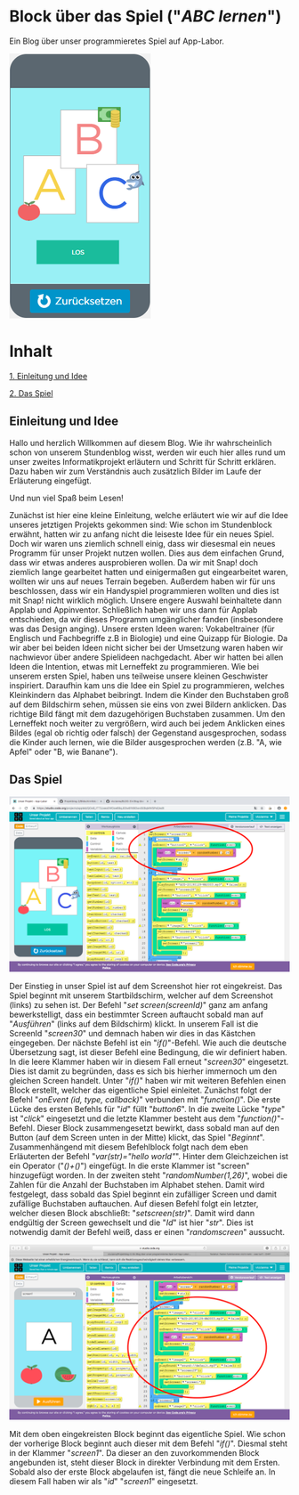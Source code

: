 # Block über das Spiel ("*ABC lernen*")

Ein Blog über unser programmieretes Spiel auf App-Labor.

![bsp stride](projekt2.png)

# Inhalt

[1. Einleitung und Idee](#1)


[2. Das Spiel](#2)


## <a name="1"></a> Einleitung und Idee

Hallo und herzlich Willkommen auf diesem Blog. Wie ihr wahrscheinlich schon von unserem Stundenblog wisst, werden wir euch hier alles rund um unser zweites Informatikprojekt erläutern und Schritt für Schritt erklären. Dazu haben wir zum Verständnis auch zusätzlich Bilder im Laufe der Erläuterung eingefügt.

Und nun viel Spaß beim Lesen!

Zunächst ist hier eine kleine Einleitung, welche erläutert wie wir auf die Idee unseres jetztigen Projekts gekommen sind:
Wie schon im Stundenblock erwähnt, hatten wir zu anfang nicht die leiseste Idee für ein neues Spiel. Doch wir waren uns ziemlich schnell einig, dass wir diesesmal ein neues Programm für unser Projekt nutzen wollen. Dies aus dem einfachen Grund, dass wir etwas anderes ausprobieren wollen. Da wir mit Snap! doch ziemlich lange gearbeitet hatten und einigermaßen gut eingearbeitet waren, wollten wir uns auf neues Terrain begeben. Außerdem haben wir für uns beschlossen, dass wir ein Handyspiel programmieren wollten und dies ist mit Snap! nicht wirklich möglich. Unsere engere Auswahl beinhaltete dann Applab und Appinventor. Schließlich haben wir uns dann für Applab entschieden, da wir dieses Programm umgänglicher fanden (insbesondere was das Design anging). 
Unsere ersten Ideen waren: Vokabeltrainer (für Englisch und Fachbegriffe z.B in Biologie) und eine Quizapp für Biologie. Da wir aber bei beiden Ideen nicht sicher bei der Umsetzung waren haben wir nachwievor über andere Spielideen nachgedacht. Aber wir hatten bei allen Ideen die Intention, etwas mit Lerneffekt zu programmieren. Wie bei unserem ersten Spiel, haben uns teilweise unsere kleinen Geschwister inspiriert. Daraufhin kam uns die Idee ein Spiel zu programmieren, welches Kleinkindern das Alphabet beibringt. Indem die Kinder den Buchstaben groß auf dem Bildschirm sehen, müssen sie eins von zwei Bildern anklicken. Das richtige Bild fängt mit dem dazugehörigen Buchstaben zusammen. Um den Lerneffekt noch weiter zu vergrößern, wird auch bei jedem Anklicken eines Bildes (egal ob richtig oder falsch) der Gegenstand ausgesprochen, sodass die Kinder auch lernen, wie die Bilder ausgesprochen werden (z.B. "A, wie Apfel" oder "B, wie Banane").


## <a name="2"></a> Das Spiel

![bsp stride](imageprojektblog.exe/screen30anfang.png) 

Der Einstieg in unser Spiel ist auf dem Screenshot hier rot eingekreist. Das Spiel beginnt mit unserem Startbildschirm, welcher auf dem Screenshot (links) zu sehen ist. Der Befehl "*set screen(screenId)*" ganz am anfang bewerkstelligt, dass ein bestimmter Screen auftaucht sobald man auf "*Ausführen*" (links auf dem Bildschirm) klickt. In unserem Fall ist die ScreenId "*screen30*" und demnach haben wir dies in das Kästchen eingegeben.
Der nächste Befehl ist ein "*if()*"-Befehl. Wie auch die deutsche Übersetzung sagt, ist dieser Befehl eine Bedingung, die wir definiert haben. In die leere Klammer haben wir in diesem Fall erneut "*screen30*" eingesetzt. Dies ist damit zu begründen, dass es sich bis hierher immernoch um den gleichen Screen handelt. Unter "*if()*" haben wir mit weiteren Befehlen einen Block erstellt, welcher das eigentliche Spiel einleitet.
Zunächst folgt der Befehl "*onEvent (id, type, callback)*" verbunden mit "*function()*". Die erste Lücke des ersten Befehls für "*id*" füllt "*button6*". In die zweite Lücke "*type*" ist "*click*" eingesetzt und die letzte Klammer besteht aus dem "*function()*"-Befehl. Dieser Block zusammengesetzt bewirkt, dass sobald man auf den Button (auf dem Screen unten in der Mitte) klickt, das Spiel "*Beginnt*". 
Zusammenhängend mit diesem Befehlblock folgt nach dem eben Erläuterten der Befehl "*var(str)="hello world"*". Hinter dem Gleichzeichen ist ein Operator ("*()+()*") eingefügt. In die erste Klammer ist "screen" hinzugefügt worden. In der zweiten steht "*randomNumber(1,26)*", wobei die Zahlen für die Anzahl der Buchstaben im Alphabet stehen. Damit wird festgelegt, dass sobald das Spiel beginnt ein zufälliger Screen und damit zufällige Buchstaben auftauchen. Auf diesen Befehl folgt ein letzter, welcher diesen Block abschließt: "*setscreen(str)*". Damit wird dann endgültig der Screen gewechselt und die "*Id*" ist hier "*str*". Dies ist notwendig damit der Befehl weiß, dass er einen "*randomscreen*" aussucht.

![bsp stride](imageprojektblog.exe/screen1anfangrichtig.png) 

Mit dem oben eingekreisten Block beginnt das eigentliche Spiel. Wie schon der vorherige Block beginnt auch dieser mit dem Befehl "*if()*". Diesmal steht in der Klammer "*screen1*". Da dieser an den zuvorkommenden Block angebunden ist, steht dieser Block in direkter Verbindung mit dem Ersten. Sobald also der erste Block abgelaufen ist, fängt die neue Schleife an. In diesem Fall haben wir als "*id*" "*screen1*" eingesetzt.
